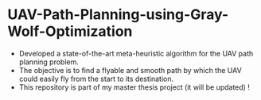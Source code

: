 # UAV-Path-Planning-using-Gray-Wolf-Optimization
* Developed a state-of-the-art meta-heuristic algorithm for the UAV path planning problem.
* The objective is to find a flyable and smooth path by which the UAV could easily fly from the start to its destination.
* This repository is part of my master thesis project (it will be updated) !  
